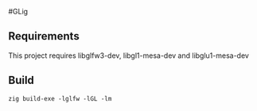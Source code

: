 #GLig


## Requirements
This project requires libglfw3-dev, libgl1-mesa-dev and libglu1-mesa-dev

## Build
```zig build-exe -lglfw -lGL -lm```
